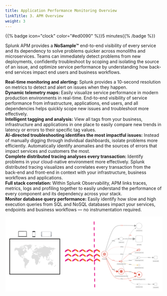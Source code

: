 ```yaml
---
title: Application Performance Monitoring Overview
linkTitle: 3. APM Overview
weight: 3
---
```


{{% badge icon="clock" color="#ed0090" %}}5 minutes{{% /badge %}}

Splunk APM provides a **NoSample™** end-to-end visibility of every service and its dependency to solve problems quicker across monoliths and microservices. Teams can immediately detect problems from new deployments, confidently troubleshoot by scoping and isolating the source of an issue, and optimize service performance by understanding how back-end services impact end users and business workflows.

**Real-time monitoring and alerting:** Splunk provides a 10-second resolution on metrics to detect and alert on issues when they happen.  
**Dynamic telemetry maps:** Easily visualize service performance in modern production environments in real-time. End-to-end visibility of service performance from infrastructure, applications, end users, and all dependencies helps quickly scope new issues and troubleshoot more effectively.  
**Intelligent tagging and analysis:** View all tags from your business, infrastructure and applications in one place to easily compare new trends in latency or errors to their specific tag values.  
**AI-directed troubleshooting identifies the most impactful issues:** Instead of manually digging through individual dashboards, isolate problems more efficiently. Automatically identify anomalies and the sources of errors that impact services and customers the most.  
**Complete distributed tracing analyses every transaction:** Identify problems in your cloud-native environment more effectively. Splunk distributed tracing visualizes and correlates every transaction from the back-end and front-end in context with your infrastructure, business workflows and applications.  
**Full stack correlation:** Within Splunk Observability, APM links traces, metrics, logs and profiling together to easily understand the performance of every component and its dependency across your stack.  
**Monitor database query performance:** Easily identify how slow and high execution queries from SQL and NoSQL databases impact your services, endpoints and business workflows — no instrumentation required.  

![Architecture Overview](images/arch-overview.png)
